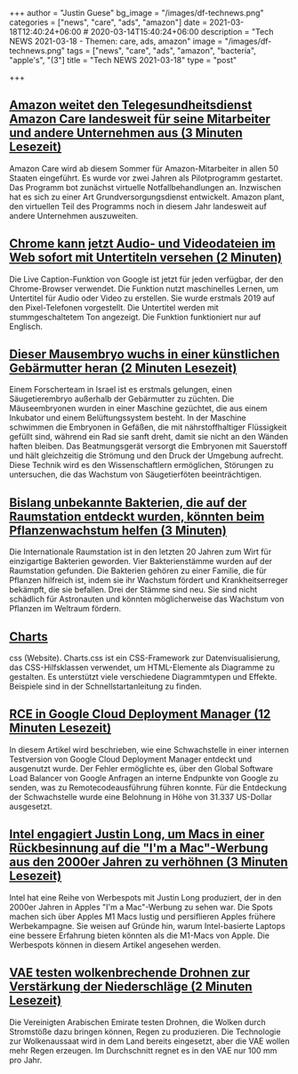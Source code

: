 +++
author = "Justin Guese"
bg_image = "/images/df-technews.png"
categories = ["news", "care", "ads", "amazon"]
date = 2021-03-18T12:40:24+06:00 # 2020-03-14T15:40:24+06:00
description = "Tech NEWS 2021-03-18 - Themen: care, ads, amazon"
image = "/images/df-technews.png"
tags = ["news", "care", "ads", "amazon", "bacteria", "apple's", "(3"]
title = "Tech NEWS 2021-03-18"
type = "post"

+++

## [Amazon weitet den Telegesundheitsdienst Amazon Care landesweit für seine Mitarbeiter und andere Unternehmen aus (3 Minuten Lesezeit)](https://www.cnbc.com/2021/03/17/amazon-is-expanding-amazon-care-telehealth-service-nationally-for-employees.html)

 Amazon Care wird ab diesem Sommer für Amazon-Mitarbeiter in allen 50 Staaten eingeführt. Es wurde vor zwei Jahren als Pilotprogramm gestartet. Das Programm bot zunächst virtuelle Notfallbehandlungen an. Inzwischen hat es sich zu einer Art Grundversorgungsdienst entwickelt. Amazon plant, den virtuellen Teil des Programms noch in diesem Jahr landesweit auf andere Unternehmen auszuweiten.

## [Chrome kann jetzt Audio- und Videodateien im Web sofort mit Untertiteln versehen (2 Minuten)](https://www.theverge.com/2021/3/17/22337074/chrome-real-time-live-captions-audio-accessibility)

 Die Live Caption-Funktion von Google ist jetzt für jeden verfügbar, der den Chrome-Browser verwendet. Die Funktion nutzt maschinelles Lernen, um Untertitel für Audio oder Video zu erstellen. Sie wurde erstmals 2019 auf den Pixel-Telefonen vorgestellt. Die Untertitel werden mit stummgeschaltetem Ton angezeigt. Die Funktion funktioniert nur auf Englisch.

## [Dieser Mausembryo wuchs in einer künstlichen Gebärmutter heran (2 Minuten Lesezeit)](https://finance.yahoo.com/news/weizmann-institute-of-science-mechanical-womb-215003047.html)

 Einem Forscherteam in Israel ist es erstmals gelungen, einen Säugetierembryo außerhalb der Gebärmutter zu züchten. Die Mäuseembryonen wurden in einer Maschine gezüchtet, die aus einem Inkubator und einem Belüftungssystem besteht. In der Maschine schwimmen die Embryonen in Gefäßen, die mit nährstoffhaltiger Flüssigkeit gefüllt sind, während ein Rad sie sanft dreht, damit sie nicht an den Wänden haften bleiben. Das Beatmungsgerät versorgt die Embryonen mit Sauerstoff und hält gleichzeitig die Strömung und den Druck der Umgebung aufrecht. Diese Technik wird es den Wissenschaftlern ermöglichen, Störungen zu untersuchen, die das Wachstum von Säugetierföten beeinträchtigen.

## [Bislang unbekannte Bakterien, die auf der Raumstation entdeckt wurden, könnten beim Pflanzenwachstum helfen (3 Minuten)](https://www.cnn.com/2021/03/16/world/international-space-station-microbes-scn-trnd/index.html)

 Die Internationale Raumstation ist in den letzten 20 Jahren zum Wirt für einzigartige Bakterien geworden. Vier Bakterienstämme wurden auf der Raumstation gefunden. Die Bakterien gehören zu einer Familie, die für Pflanzen hilfreich ist, indem sie ihr Wachstum fördert und Krankheitserreger bekämpft, die sie befallen. Drei der Stämme sind neu. Sie sind nicht schädlich für Astronauten und könnten möglicherweise das Wachstum von Pflanzen im Weltraum fördern.

## [Charts](https://chartscss.org/)

css (Website). Charts.css ist ein CSS-Framework zur Datenvisualisierung, das CSS-Hilfsklassen verwendet, um HTML-Elemente als Diagramme zu gestalten. Es unterstützt viele verschiedene Diagrammtypen und Effekte. Beispiele sind in der Schnellstartanleitung zu finden.

## [RCE in Google Cloud Deployment Manager (12 Minuten Lesezeit)](https://www.ezequiel.tech/2020/05/rce-in-cloud-dm.html)

 In diesem Artikel wird beschrieben, wie eine Schwachstelle in einer internen Testversion von Google Cloud Deployment Manager entdeckt und ausgenutzt wurde. Der Fehler ermöglichte es, über den Global Software Load Balancer von Google Anfragen an interne Endpunkte von Google zu senden, was zu Remotecodeausführung führen konnte. Für die Entdeckung der Schwachstelle wurde eine Belohnung in Höhe von 31.337 US-Dollar ausgesetzt.

## [Intel engagiert Justin Long, um Macs in einer Rückbesinnung auf die "I'm a Mac"-Werbung aus den 2000er Jahren zu verhöhnen (3 Minuten Lesezeit)](https://arstechnica.com/gadgets/2021/03/intel-hires-justin-long-to-mock-macs-in-throwback-to-2000s-im-a-mac-ads/)

 Intel hat eine Reihe von Werbespots mit Justin Long produziert, der in den 2000er Jahren in Apples "I'm a Mac"-Werbung zu sehen war. Die Spots machen sich über Apples M1 Macs lustig und persiflieren Apples frühere Werbekampagne. Sie weisen auf Gründe hin, warum Intel-basierte Laptops eine bessere Erfahrung bieten könnten als die M1-Macs von Apple. Die Werbespots können in diesem Artikel angesehen werden.

## [VAE testen wolkenbrechende Drohnen zur Verstärkung der Niederschläge (2 Minuten Lesezeit)](https://www.bbc.com/news/technology-56428984)

 Die Vereinigten Arabischen Emirate testen Drohnen, die Wolken durch Stromstöße dazu bringen können, Regen zu produzieren. Die Technologie zur Wolkenaussaat wird in dem Land bereits eingesetzt, aber die VAE wollen mehr Regen erzeugen. Im Durchschnitt regnet es in den VAE nur 100 mm pro Jahr.

